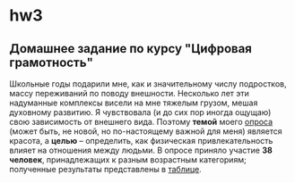 # hw3
## Домашнее задание по курсу "Цифровая грамотность"
Школьные годы подарили мне, как и значительному числу подростков, массу переживаний по поводу внешности. Несколько лет эти надуманные комплексы висели на мне тяжелым грузом, мешая духовному развитию. Я чувствовала (и до сих пор иногда ощущаю) свою зависимость от внешнего вида. Поэтому **темой**  моего [опроса](https://docs.google.com/forms/d/1edTqVmlG8WrJwkF7xCkQ0G1_7Y2J9n6Mf-oSm6U565k/edit?usp=sharing) (может быть, не новой, но по-настоящему важной для меня) является красота, а **целью** – определить, как физическая привлекательность влияет на отношения между людьми. В опросе приняло участие **38 человек**, принадлежащих к разным возрастным категориям; полученные результаты представлены в [таблице](https://docs.google.com/spreadsheets/d/14LF6IWPi3HGpQ-gkw8PGTE2FAdxCcoi9-t9kfm76lck/edit#gid=374033392).
